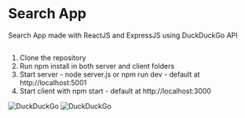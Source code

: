 # Search App
Search App made with ReactJS and ExpressJS using DuckDuckGo API

##
1. Clone the repository
2. Run npm install in both server and client folders
3. Start server - node server.js or npm run dev - default at http://localhost:5001
4. Start client with npm start - default at http://localhost:3000



 
![DuckDuckGo](https://media.giphy.com/media/IeWa4DZvjtw6AyX5TD/giphy.gif) 
![DuckDuckGo](https://media.giphy.com/media/WthP4OIm6Xo64Q2uZl/giphy.gif)
